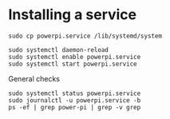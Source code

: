 # Installing a service

```
sudo cp powerpi.service /lib/systemd/system

sudo systemctl daemon-reload
sudo systemctl enable powerpi.service
sudo systemctl start powerpi.service
```

General checks
```
sudo systemctl status powerpi.service
sudo journalctl -u powerpi.service -b
ps -ef | grep power-pi | grep -v grep
```
